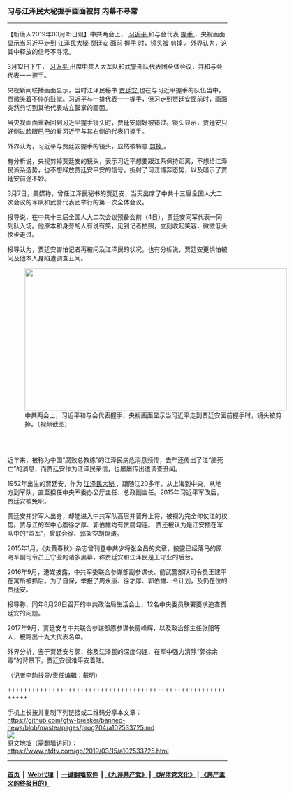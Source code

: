 ### 习与江泽民大秘握手画面被剪 内幕不寻常
------------------------

<div class="post_content" itemprop="articleBody">
 <p>
  【新唐人2019年03月15日讯】中共两会上，
  <a href="https://www.ntdtv.com/gb/习近平.htm">
   习近平
  </a>
  和与会代表
  <a href="https://www.ntdtv.com/gb/握手.htm">
   握手
  </a>
  ，央视画面显示当习近平走到
  <a href="https://www.ntdtv.com/gb/江泽民大秘.htm">
   江泽民大秘
  </a>
  <a href="https://www.ntdtv.com/gb/贾廷安.htm">
   贾廷安
  </a>
  面前
  <a href="https://www.ntdtv.com/gb/握手.htm">
   握手
  </a>
  时，镜头被
  <a href="https://www.ntdtv.com/gb/剪掉.htm">
   剪掉
  </a>
  。外界认为，这其中释放的信号不寻常。
 </p>
 <p>
  3月12日下午，
  <a href="https://www.ntdtv.com/gb/习近平.htm">
   习近平
  </a>
  出席中共人大军队和武警部队代表团全体会议，并和与会代表一一握手。
 </p>
 <p>
  央视新闻联播画面显示，当时江泽民秘书
  <a href="https://www.ntdtv.com/gb/贾廷安.htm">
   贾廷安
  </a>
  也在与习近平握手的队伍当中，贾微笑着不停的鼓掌。习近平与一排代表一一握手，但习走到贾廷安面前时，画面突然剪切到其他代表站立鼓掌的画面。
 </p>
 <p>
  当央视画面重新回到习近平握手镜头时，贾廷安刚好被错过。镜头显示，贾廷安只好侧过脸眼巴巴的看习近平与其右侧的代表们握手。
 </p>
 <p>
  外界认为，习近平与贾廷安握手的镜头，显然被特意
  <a href="https://www.ntdtv.com/gb/剪掉.htm">
   剪掉
  </a>
  。
 </p>
 <p>
  有分析说，央视剪掉贾廷安的镜头，表示习近平想要跟江系保持距离，不想给江泽民派系造势，也不想释放贾廷安平安的信号。折射了习江博弈态势，以及暗示了贾廷安前途不妙。
 </p>
 <p>
  3月7日，美媒称，曾任江泽民秘书的贾廷安，当天出席了中共十三届全国人大二次会议的军队和武警代表团举行的第一次全体会议。
 </p>
 <p>
  报导说，在中共十三届全国人大二次会议预备会前（4日），贾廷安同军代表一同列队入场。他原本和身旁的人有说有笑，见到记者拍照，立刻收起笑容，微微低头快步走过。
 </p>
 <p>
  报导认为，贾廷安害怕记者再被问及江泽民的状况。也有分析说，贾廷安更惧怕被问及他本人身陷遭调查丑闻。
 </p>
 <figure class="wp-caption alignnone" id="attachment_102533730" style="width: 600px">
  <a href="https://www.ntdtv.com/assets/uploads/2019/03/a1988846384ba4444cacecd7ab851ce8.png">
   <img alt="" class="size-medium wp-image-102533730" height="325" src="https://www.ntdtv.com/assets/uploads/2019/03/a1988846384ba4444cacecd7ab851ce8-600x325.png" width="600"/>
  </a>
  <br/><figcaption class="wp-caption-text">
   中共两会上，习近平和与会代表握手，央视画面显示当习近平走到贾廷安面前握手时，镜头被剪掉。（视频截图）
  </figcaption><br/>
 </figure><br/>
 <p>
  近年来，被称为中国“腐败总教练”的江泽民病危消息频传，去年还传出了江“脑死亡”的消息，而贾廷安作为江泽民亲信，也屡屡传出遭调查丑闻。
 </p>
 <p>
  1952年出生的贾廷安，作为
  <a href="https://www.ntdtv.com/gb/江泽民大秘.htm">
   江泽民大秘
  </a>
  ，跟随江20多年，从上海到中央，从地方到军队，直至担任中央军委办公厅主任、总政副主任。2015年习近平军改后，贾廷安被免职。
 </p>
 <p>
  贾廷安并非军人出身，却能进入中共军队高层并晋升上将，被视为完全仰仗江的权势。贾与江的军中心腹徐才厚、郭伯雄均有贪腐勾连。 贾还被认为是江安插在军队中的“监军”，曾联合徐、郭架空胡锦涛。
 </p>
 <p>
  2015年1月，《炎黄春秋》杂志曾刊登中共少将张金昌的文章，披露已经落马的原海军副司令员王守业的诸多黑幕，称贾廷安和江泽民是王守业的后台。
 </p>
 <p>
  2016年9月，港媒披露，中共军委联合参谋部副参谋长、前武警部队司令员王建平在寓所被抓后。为了自保，举报了周永康、徐才厚、郭伯雄、令计划，及仍在位的贾廷安。
 </p>
 <p>
  报导称，同年8月28日召开的中共政治局生活会上，12名中央委员联署要求追查贾廷安的问题。
 </p>
 <p>
  2017年9月，贾廷安与中共联合参谋部原参谋长房峰辉，以及政治部主任张阳等人，被踢出十九大代表名单。
 </p>
 <p>
  外界分析，鉴于贾廷安与郭、徐及江泽民的深度勾连，在军中强力清除“郭徐余毒”的背景下，贾廷安很难平安着陆。
 </p>
 <p>
  （记者李韵报导/责任编辑：戴明）
 </p>
 <div class="single_ad">
 </div>
</div>

+++++++++++++++++++++++++++++++++++++++++++++++++++++++++++<br/><br/>
手机上长按并复制下列链接或二维码分享本文章：<br/>
https://github.com/gfw-breaker/banned-news/blob/master/pages/prog204/a102533725.md <br/>
<a href='https://github.com/gfw-breaker/banned-news/blob/master/pages/prog204/a102533725.md'><img src='https://github.com/gfw-breaker/banned-news/blob/master/pages/prog204/a102533725.md.png'/></a> <br/>
原文地址（需翻墙访问）：https://www.ntdtv.com/gb/2019/03/15/a102533725.html


------------------------
#### [首页](https://github.com/gfw-breaker/banned-news/blob/master/README.md) &nbsp;|&nbsp; [Web代理](https://github.com/labour-camp/helloworld) &nbsp;|&nbsp; [一键翻墙软件](https://github.com/gfw-breaker/nogfw/blob/master/README.md) &nbsp;| [《九评共产党》](https://github.com/gfw-breaker/9ping.md/blob/master/README.md#九评之一评共产党是什么) | [《解体党文化》](https://github.com/gfw-breaker/jtdwh.md/blob/master/README.md) | [《共产主义的终极目的》](https://github.com/gfw-breaker/gczydzjmd.md/blob/master/README.md)

